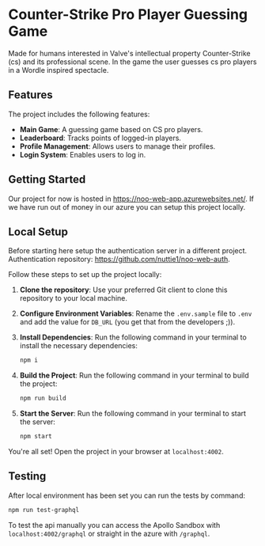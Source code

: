 # Counter-Strike Pro Player Guessing Game
Made for humans interested in Valve's intellectual property Counter-Strike (cs) and its professional scene. In the game the user guesses cs pro players in a Wordle inspired spectacle.

## Features

The project includes the following features:

- **Main Game**: A guessing game based on CS pro players.
- **Leaderboard**: Tracks points of logged-in players.
- **Profile Management**: Allows users to manage their profiles.
- **Login System**: Enables users to log in.

## Getting Started
Our project for now is hosted in https://noo-web-app.azurewebsites.net/. If we have run out of money in our azure you can setup this project locally.
## Local Setup
Before starting here setup the authentication server in a different project. Authentication repository: https://github.com/nuttie1/noo-web-auth.

Follow these steps to set up the project locally:
1. **Clone the repository**: Use your preferred Git client to clone this repository to your local machine.
2. **Configure Environment Variables**: Rename the `.env.sample` file to `.env` and add the value for `DB_URL` (you get that from the developers ;)).

3. **Install Dependencies**: Run the following command in your terminal to install the necessary dependencies:
    ```bash
    npm i
    ```

4. **Build the Project**: Run the following command in your terminal to build the project:
    ```bash
    npm run build
    ```

5. **Start the Server**: Run the following command in your terminal to start the server:
    ```bash
    npm start
    ```
You're all set! Open the project in your browser at `localhost:4002`.
## Testing
After local environment has been set you can run the tests by command:
```bash
npm run test-graphql
```
To test the api manually you can access the Apollo Sandbox with `localhost:4002/graphql` or straight in the azure with `/graphql`.
